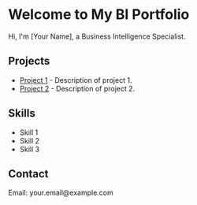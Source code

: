 <!DOCTYPE html>
<html lang="en">
<head>
    <meta charset="UTF-8">
    <meta name="viewport" content="width=device-width, initial-scale=1.0">
    <title>My BI Portfolio</title>
</head>
<body>
    <h1>Welcome to My BI Portfolio</h1>
    <p>Hi, I'm [Your Name], a Business Intelligence Specialist.</p>
    <h2>Projects</h2>
    <ul>
        <li><a href="https://github.com/yourusername/project1">Project 1</a> - Description of project 1.</li>
        <li><a href="https://github.com/yourusername/project2">Project 2</a> - Description of project 2.</li>
    </ul>
    <h2>Skills</h2>
    <ul>
        <li>Skill 1</li>
        <li>Skill 2</li>
        <li>Skill 3</li>
    </ul>
    <h2>Contact</h2>
    <p>Email: your.email@example.com</p>
</body>
</html>
